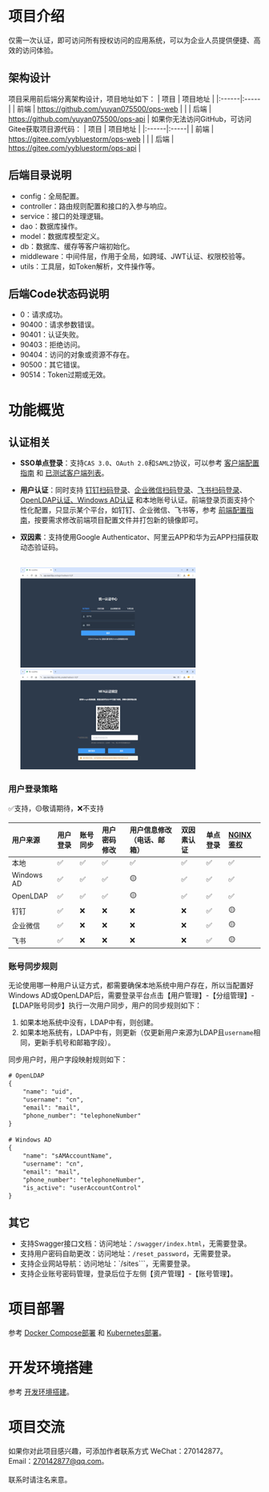 # 项目介绍
仅需一次认证，即可访问所有授权访问的应用系统，可以为企业人员提供便捷、高效的访问体验。
## 架构设计
项目采用前后端分离架构设计，项目地址如下：
| 项目   | 项目地址 |
|:------|:-----|
| 前端   | https://github.com/yuyan075500/ops-web    |                                                                                                              |
| 后端   | https://github.com/yuyan075500/ops-api    |
如果你无法访问GitHub，可访问Gitee获取项目源代码：
| 项目   | 项目地址 |
|:------|:-----|
| 前端   | https://gitee.com/yybluestorm/ops-web    |                                                                                                              |
| 后端   | https://gitee.com/yybluestorm/ops-api    |
## 后端目录说明
* config：全局配置。
* controller：路由规则配置和接口的入参与响应。
* service：接口的处理逻辑。
* dao：数据库操作。
* model：数据库模型定义。
* db：数据库、缓存等客户端初始化。
* middleware：中间件层，作用于全局，如跨域、JWT认证、权限校验等。
* utils：工具层，如Token解析，文件操作等。
## 后端Code状态码说明
* 0：请求成功。
* 90400：请求参数错误。
* 90401：认证失败。
* 90403：拒绝访问。
* 90404：访问的对象或资源不存在。
* 90500：其它错误。
* 90514：Token过期或无效。
# 功能概览
## 认证相关
* **SSO单点登录**：支持`CAS 3.0`、`OAuth 2.0`和`SAML2`协议，可以参考 [客户端配置指南](https://github.com/yuyan075500/ops-api/blob/main/deploy/sso.md "配置指南") 和 [已测试客户端列表](https://github.com/yuyan075500/ops-api/blob/main/deploy/sso.md#%E5%B7%B2%E6%B5%8B%E8%AF%95%E9%80%9A%E8%BF%87%E7%9A%84%E5%AE%A2%E6%88%B7%E7%AB%AF "客户端列表")。
* **用户认证**：同时支持 [钉钉扫码登录](https://github.com/yuyan075500/ops-api/blob/main/deploy/dingtalk.md "扫码配置")、[企业微信扫码登录](https://github.com/yuyan075500/ops-api/blob/main/deploy/wechat.md "企业微信配置")、[飞书扫码登录](https://github.com/yuyan075500/ops-api/blob/main/deploy/feishu.md "飞书扫码配置")、[OpenLDAP认证、Windows AD认证](https://github.com/yuyan075500/ops-api/blob/main/deploy/deploy.md#ldap%E9%85%8D%E7%BD%AE "LDAP配置") 和本地账号认证。前端登录页面支持个性化配置，只显示某个平台，如钉钉、企业微信、飞书等，参考 [前端配置指南](https://github.com/yuyan075500/ops-web "前端配置")，按要需求修改前端项目配置文件并打包新的镜像即可。
* **双因素**：支持使用Google Authenticator、阿里云APP和华为云APP扫描获取动态验证码。

    <br>
    <img src="deploy/sso_example/img/login-1.gif" alt="img" width="350" height="200"/>
    <img src="deploy/sso_example/img/login-mfa.gif" alt="img" width="350" height="200"/>
    <br>

### 用户登录策略
✅支持，🟡敬请期待，❌不支持

| 用户来源       | 用户登录 | 账号同步 | 用户密码修改 | 用户信息修改（电话、邮箱） | 双因素认证 | 单点登录 | [NGINX鉴权](https://github.com/yuyan075500/ops-api/blob/main/deploy/sso.md#nginx%E4%BB%A3%E7%90%86%E9%89%B4%E6%9D%83 "NGINX鉴权") |
|:-----------|:-----|:-----|:-------|:--------------|:------|:-----|:------------------------------------------------------------------------------------------------------------------------------|
| 本地         | ✅    | ✅    | ✅      | ✅             | ✅     | ✅    | ✅                                                                                                                             |
| Windows AD | ✅    | ✅    | ✅      | 🟡            | ✅     | ✅    | ✅                                                                                                                             |
| OpenLDAP   | ✅    | ✅    | ✅      | 🟡            | ✅     | ✅    | ✅                                                                                                                             |
| 钉钉         | ✅    | ❌    | ❌      | ❌             | ❌     | ✅    | 🟡                                                                                                                            | 
| 企业微信       | ✅    | ❌    | ❌      | ❌             | ❌     | ✅    | 🟡                                                                                                                            | 
| 飞书         | ✅    | ❌    | ❌      | ❌             | ❌     | ✅    | 🟡                                                                                                                            | 
### 账号同步规则
无论使用哪一种用户认证方式，都需要确保本地系统中用户存在，所以当配置好Windows AD或OpenLDAP后，需要登录平台点击【用户管理】-【分组管理】-【LDAP账号同步】执行一次用户同步，用户的同步规则如下：
1. 如果本地系统中没有，LDAP中有，则创建。
2. 如果本地系统有，LDAP中有，则更新（仅更新用户来源为LDAP且`username`相同，更新手机号和邮箱字段）。

同步用户时，用户字段映射规则如下：
```shell
# OpenLDAP
{
	"name": "uid",
	"username": "cn",
	"email": "mail",
	"phone_number": "telephoneNumber"
}

# Windows AD
{
	"name": "sAMAccountName",
	"username": "cn",
	"email": "mail",
	"phone_number": "telephoneNumber",
	"is_active": "userAccountControl"
}
```
## 其它
* 支持Swagger接口文档：访问地址：`/swagger/index.html`，无需要登录。
* 支持用户密码自助更改：访问地址：`/reset_password`，无需要登录。
* 支持企业网站导航：访问地址：`/sites```，无需要登录。
* 支持企业账号密码管理，登录后位于左侧【资产管理】-【账号管理】。
# 项目部署
参考 [Docker Compose部署](https://github.com/yuyan075500/ops-api/blob/main/deploy/deploy.md#docker-compose%E9%83%A8%E7%BD%B2 "docker-compose部署") 和 [Kubernetes部署](https://github.com/yuyan075500/ops-api/blob/main/deploy/deploy.md#kubernetes%E9%83%A8%E7%BD%B2 "Kubernetes部署")。
# 开发环境搭建
参考 [开发环境搭建](https://github.com/yuyan075500/ops-api/blob/main/deploy/dev.md "开发环境搭建")。
# 项目交流
如果你对此项目感兴趣，可添加作者联系方式
WeChat：270142877。  
Email：270142877@qq.com。  
<br>
联系时请注名来意。